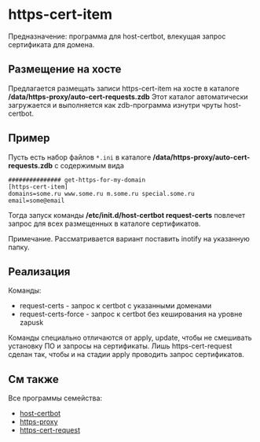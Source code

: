 # https-cert-item

Предназначение: программа для host-certbot, влекущая запрос сертификата для домена.

## Размещение на хосте

Предлагается размещать записи https-cert-item на хосте в каталоге **/data/https-proxy/auto-cert-requests.zdb**
Этот каталог автоматически загружается и выполняется как zdb-программа изнутри чруты host-certbot.

## Пример
Пусть есть набор файлов `*.ini` в каталоге **/data/https-proxy/auto-cert-requests.zdb** с содержимым вида
```
############### get-https-for-my-domain
[https-cert-item]
domains=some.ru www.some.ru m.some.ru special.some.ru
email=some@email
```
Тогда запуск команды **/etc/init.d/host-certbot request-certs** повлечет запрос для всех размещенных в каталоге сертификатов.

Примечание. Рассматривается вариант поставить inotify на указанную папку.

## Реализация
Команды:
* request-certs - запрос к certbot с указанными доменами
* request-certs-force - запрос к certbot без кеширования на уровне zapusk

Команды специально отличаются от apply, update, чтобы не смешивать установку ПО и запросы на сертификаты.
Лишь https-cert-request сделан так, чтобы и на стадии apply проводить запрос сертификатов.

## См также
Все программы семейства:
* [host-certbot](../host-certbot.zdb)
* [https-proxy](../https-proxy.zdb)
* [https-cert-request](../https-cert-request.zdb)